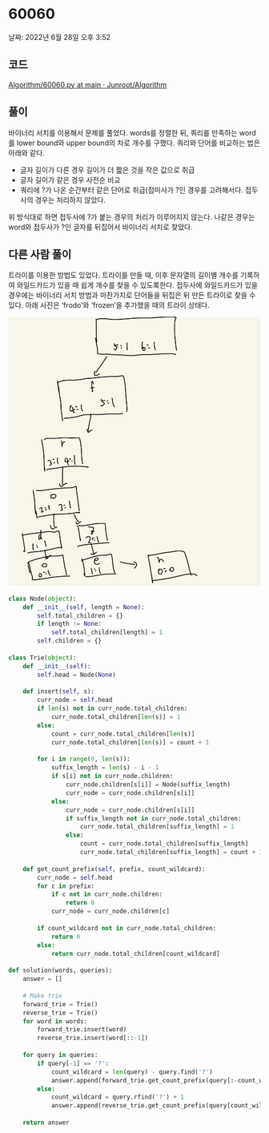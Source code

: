 # 60060

날짜: 2022년 6월 28일 오후 3:52

## 코드

[Algorithm/60060.py at main · Junroot/Algorithm](https://github.com/Junroot/Algorithm/blob/main/programmers/60060.py)

## 풀이

바이너리 서치를 이용해서 문제를 풀었다. words를 정렬한 뒤, 쿼리를 만족하는 word를 lower bound와 upper bound의 차로 개수를 구했다. 쿼리와 단어를 비교하는 법은 아래와 같다.

- 글자 길이가 다른 경우 길이가 더 짧은 것을 작은 값으로 취급
- 글자 길이가 같은 경우 사전순 비교
- 쿼리에 ?가 나온 순간부터 같은 단어로 취급(접미사가 ?인 경우를 고려해서다. 접두사의 경우는 처리하지 않았다.

위 방식대로 하면 접두사에 ?가 붙는 경우의 처리가 이루어지지 않는다. 나같은 경우는 word와 접두사가 ?인 글자를 뒤집어서 바이너리 서치로 찾았다.

## 다른 사람 풀이

트라이를 이용한 방법도 있었다. 트라이를 만들 때, 이후 문자열의 길이별 개수를 기록하여 와일드카드가 있을 때 쉽게 개수를 찾을 수 있도록한다. 접두사에 와일드카드가 있을 경우에는 바이너리 서치 방법과 마찬가지로 단어들을 뒤집은 뒤 만든 트라이로 찾을 수 있다. 아래 사진은 ‘frodo’와 ‘frozen’을 추가했을 때의 트라이 상태다.

![Untitled](60060%20b1c08dda6cc6458b9aa855a38cc3a428/Untitled.png)

```python
class Node(object):
    def __init__(self, length = None):
        self.total_children = {}
        if length != None:
            self.total_children[length] = 1
        self.children = {}

class Trie(object):
    def __init__(self):
        self.head = Node(None)

    def insert(self, s):
        curr_node = self.head
        if len(s) not in curr_node.total_children:
            curr_node.total_children[len(s)] = 1
        else:
            count = curr_node.total_children[len(s)]
            curr_node.total_children[len(s)] = count + 1

        for i in range(0, len(s)):
            suffix_length = len(s) - i - 1
            if s[i] not in curr_node.children:
                curr_node.children[s[i]] = Node(suffix_length)
                curr_node = curr_node.children[s[i]]
            else:
                curr_node = curr_node.children[s[i]]
                if suffix_length not in curr_node.total_children:
                    curr_node.total_children[suffix_length] = 1
                else:
                    count = curr_node.total_children[suffix_length]
                    curr_node.total_children[suffix_length] = count + 1

    def get_count_prefix(self, prefix, count_wildcard):
        curr_node = self.head
        for c in prefix:
            if c not in curr_node.children:
                return 0
            curr_node = curr_node.children[c]

        if count_wildcard not in curr_node.total_children:
            return 0
        else:
            return curr_node.total_children[count_wildcard]

def solution(words, queries):
    answer = []

    # Make trie
    forward_trie = Trie()
    reverse_trie = Trie()
    for word in words:
        forward_trie.insert(word)
        reverse_trie.insert(word[::-1])

    for query in queries:
        if query[-1] == '?':
            count_wildcard = len(query) - query.find('?')
            answer.append(forward_trie.get_count_prefix(query[:-count_wildcard], count_wildcard))
        else:
            count_wildcard = query.rfind('?') + 1
            answer.append(reverse_trie.get_count_prefix(query[count_wildcard:][::-1], count_wildcard))

    return answer
```
